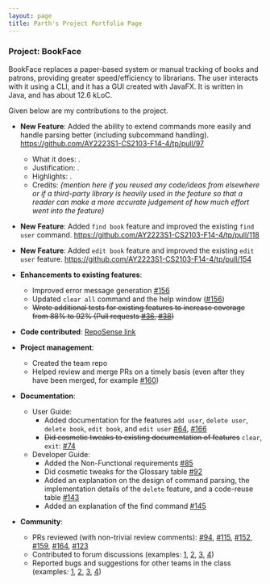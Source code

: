 ```yaml
---
layout: page
title: Parth's Project Portfolio Page
---
```


### Project: BookFace

BookFace replaces a paper-based system or manual tracking of books and patrons, providing greater speed/efficiency to librarians. The user interacts with it using a CLI, and it has a GUI created with JavaFX. It is written in Java, and has about 12.6 kLoC.

Given below are my contributions to the project.

* **New Feature**: Added the ability to extend commands more easily and handle parsing better (including subcommand handling). https://github.com/AY2223S1-CS2103-F14-4/tp/pull/97
  * What it does: .
  * Justification: .
  * Highlights: .
  * Credits: *{mention here if you reused any code/ideas from elsewhere or if a third-party library is heavily used in the feature so that a reader can make a more accurate judgement of how much effort went into the feature}*

* **New Feature**: Added `find book` feature and improved the existing `find user` command. https://github.com/AY2223S1-CS2103-F14-4/tp/pull/118

* **New Feature**: Added `edit book` feature and improved the existing `edit user` feature. https://github.com/AY2223S1-CS2103-F14-4/tp/pull/154

* **Enhancements to existing features**:
  * Improved error message generation [\#156](https://github.com/AY2223S1-CS2103-F14-4/tp/pull/156/commits/cdc96cba547bf657fa29ad1c151e220d11a37e8f)
  * Updated `clear all` command and the help window ([\#156](https://github.com/AY2223S1-CS2103-F14-4/tp/pull/156/commits/d3f0d44d28a30ff291d9f84297e9dc859495a53f))
  * ~~Wrote additional tests for existing features to increase coverage from 88% to 92% (Pull requests [\#36](), [\#38]())~~

* **Code contributed**: [RepoSense link](https://nus-cs2103-ay2223s1.github.io/tp-dashboard/?search=parth-io&breakdown=true)

* **Project management**:
  * Created the team repo
  * Helped review and merge PRs on a timely basis (even after they have been merged, for example [\#160](https://github.com/AY2223S1-CS2103-F14-4/tp/pull/160))

* **Documentation**:
  * User Guide:
    * Added documentation for the features `add user`, `delete user`, `delete book`, `edit book`, and `edit user` [\#64](https://github.com/AY2223S1-CS2103-F14-4/tp/pull/64), [\#166](https://github.com/AY2223S1-CS2103-F14-4/tp/pull/166)
    * ~~Did cosmetic tweaks to existing documentation of features~~ `clear`, `exit`: [\#74]()
  * Developer Guide:
    * Added the Non-Functional requirements [\#85](https://github.com/AY2223S1-CS2103-F14-4/tp/pull/85)
    * Did cosmetic tweaks for the Glossary table [\#92](https://github.com/AY2223S1-CS2103-F14-4/tp/pull/92)
    * Added an explanation on the design of command parsing, the implementation details of the `delete` feature, and a code-reuse table [\#143](https://github.com/AY2223S1-CS2103-F14-4/tp/pull/143)
    * Added an explanation of the find command [\#145](https://github.com/AY2223S1-CS2103-F14-4/tp/pull/145)

* **Community**:
  * PRs reviewed (with non-trivial review comments): [\#94](https://github.com/AY2223S1-CS2103-F14-4/tp/pull/94), [\#115](https://github.com/AY2223S1-CS2103-F14-4/tp/pull/115), [\#152](https://github.com/AY2223S1-CS2103-F14-4/tp/pull/152), [\#159](https://github.com/AY2223S1-CS2103-F14-4/tp/pull/159), [\#164](https://github.com/AY2223S1-CS2103-F14-4/tp/pull/164), [\#123](https://github.com/AY2223S1-CS2103-F14-4/tp/pull/123)
  * Contributed to forum discussions (examples: [1](https://github.com/nus-cs2103-AY2223S1/forum/issues/179#issuecomment-1244117101), [2](https://github.com/nus-cs2103-AY2223S1/forum/issues/217#issuecomment-1249031907), [3](https://github.com/nus-cs2103-AY2223S1/forum/issues/217#issuecomment-1249045744), [4](https://github.com/nus-cs2103-AY2223S1/forum/issues/217#issuecomment-1249086809))
  * Reported bugs and suggestions for other teams in the class (examples: [1](https://github.com/AY2223S1-CS2103T-W16-3/tp/issues/173), [2](https://github.com/parth-io/ped/issues/2), [3](https://github.com/AY2223S1-CS2103T-W16-3/tp/issues/158), [4](https://github.com/AY2223S1-CS2103T-W16-3/tp/issues/161))
